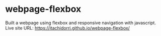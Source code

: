 # webpage-flexbox
Built a webpage using flexbox and responsive navigation with javascript. 
Live site URL: https://itachidorri.github.io/webpage-flexbox/
